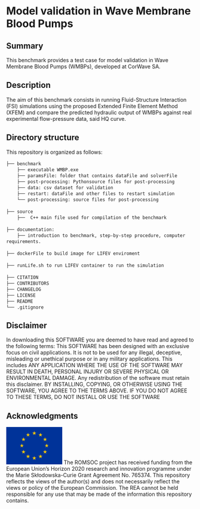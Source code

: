 # Model validation in Wave Membrane Blood Pumps

## Summary
This benchmark provides a test case for model validation in Wave Membrane Blood Pumps (WMBPs), developed at CorWave SA.

## Description
The aim of this benchmark consists in running Fluid-Structure Interaction (FSI) simulations using the proposed Extended Finite Element Method (XFEM) and compare the predicted hydraulic output of WMBPs against real experimental flow-pressure data, said HQ curve.

## Directory structure
This repository is organized as follows:
```
├── benchmark
    ├── executable WMBP.exe
    ├── paramsFile: folder that contains dataFile and solverFile 
    ├── post-processing: Pythonsource files for post-processing
    ├── data: csv dataset for validation
    ├── restart: dataFile and other files to restart simulation
    └── post-processing: source files for post-processing  

├── source
    ├──  C++ main file used for compilation of the benchmark

├── documentation: 
    ├── introduction to benchmark, step-by-step procedure, computer requirements.

├── dockerFile to build image for LIFEV enviroment

├── runLife.sh to run LIFEV container to run the simulation 

├── CITATION
├── CONTRIBUTORS
├── CHANGELOG
├── LICENSE
├── README
└── .gitignore
```

## Disclaimer
In downloading this SOFTWARE you are deemed to have read and agreed to the following terms:
This SOFTWARE has been designed with an exclusive focus on civil applications. It is not to be used
for any illegal, deceptive, misleading or unethical purpose or in any military applications. This includes ANY APPLICATION WHERE THE USE OF THE SOFTWARE MAY RESULT IN DEATH,
PERSONAL INJURY OR SEVERE PHYSICAL OR ENVIRONMENTAL DAMAGE. Any redistribution of the software must retain this disclaimer. BY INSTALLING, COPYING, OR OTHERWISE
USING THE SOFTWARE, YOU AGREE TO THE TERMS ABOVE. IF YOU DO NOT AGREE TO
THESE TERMS, DO NOT INSTALL OR USE THE SOFTWARE

## Acknowledgments
<img src="/images/EU_Flag.png" alt="EU Flag"  width="150" height="100" />
The ROMSOC project has received funding from the European Union’s Horizon 2020 research and innovation programme under the Marie Skłodowska-Curie Grant Agreement No. 765374.
This repository reflects the views of the author(s) and does not necessarily reflect the views or policy of the European Commission. The REA cannot be held responsible for any use that may be made of the information this repository contains.
